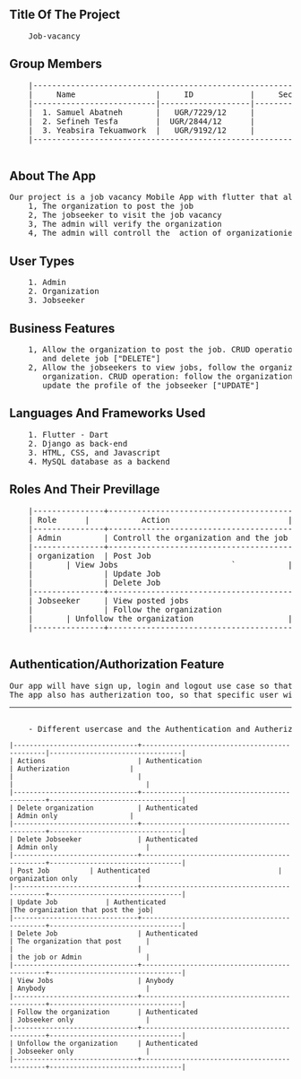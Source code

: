 ## Title Of The Project
<pre>
	Job-vacancy
</pre>

## Group Members

<pre>
	|------------------------------------------------------------|
	|     Name                 |     ID            |     Section |
	|--------------------------|-------------------|-------------|
	|  1. Samuel Abatneh       |   UGR/7229/12     |         1   |
	|  2. Sefineh Tesfa        |  UGR/2844/12      |         1   |
	|  3. Yeabsira Tekuamwork  |   UGR/9192/12     |         2   |
	|------------------------------------------------------------|

</pre>


## About The App
<pre>
Our project is a job vacancy Mobile App with flutter that allow
	1, The organization to post the job
	2, The jobseeker to visit the job vacancy
	3, The admin will verify the organization
	4, The admin will controll the  action of organizationies and the jobseekers
</pre>

## User Types

<pre>
	1. Admin
	2. Organization
	3. Jobseeker
</pre>


## Business Features

<pre>
	1, Allow the organization to post the job. CRUD operation: create job ["POST"], read jobs ["GET"], update job ["PUT"]
	   and delete job ["DELETE"]
	2, Allow the jobseekers to view jobs, follow the organization so that they get the job posted by that organization, unfollow 
	   organization. CRUD operation: follow the organization ["POST"],  view jobs ["GET"],  unfolllow the organization ["DELETE"] and
	   update the profile of the jobseeker ["UPDATE"]
</pre>
      

 
## Languages And Frameworks Used

<pre>
	1. Flutter - Dart
	2. Django as back-end
	3. HTML, CSS, and Javascript
	4. MySQL database as a backend
</pre>

## Roles And Their Previllage

<pre>
	|---------------+----------------------------------------------|
	| Role     	|       	Action	                       |
	|---------------+----------------------------------------------|
	| Admin         | Controll the organization and the job seeeker|
	|---------------+----------------------------------------------|
	| organization  | Post Job                                     |
	|		| View Jobs                        `	       |
	|               | Update Job                                   |
	|               | Delete Job                                   |
	|---------------+----------------------------------------------|
	| Jobseeker     | View posted jobs                             |
	|               | Follow the organization                      |
	| 		| Unfollow the organization                    |
	|---------------+----------------------------------------------|
	
</pre>

## Authentication/Authorization Feature
<pre>
Our app will have sign up, login and logout use case so that unauthenticated user can join or leave. 
The app also has autherization too, so that specific user will have a specific privillage. <hr>
	- Different usercase and the Authentication and Autherization explained hereunder.</pre>


	|-------------------------------+----------------------------------------------|---------------------------------|
	| Actions                       | Authentication                               | Autherization		         |
	|                               |                                              |                                 |
	|-------------------------------+----------------------------------------------+---------------------------------|
	| Delete organization           | Authenticated                                | Admin only	                 |
	|-------------------------------+----------------------------------------------+---------------------------------|
	| Delete Jobseeker              | Authenticated                                | Admin only                      |
	|-------------------------------+----------------------------------------------+---------------------------------|
	| Post Job			| Authenticated                                | organization only               |
	|-------------------------------+----------------------------------------------+---------------------------------|
	| Update Job			| Authenticated                                |The organization that post the job|
	|-------------------------------+----------------------------------------------+---------------------------------|
	| Delete Job                    | Authenticated                                | The organization that post      |
	|                               |                                              | the job or Admin                |
	|-------------------------------+----------------------------------------------+---------------------------------|
	| View Jobs                     | Anybody                                      | Anybody                         |
	|-------------------------------+----------------------------------------------+---------------------------------|
	| Follow the organization       | Authenticated                                | Jobseeker only                  |
	|-------------------------------+----------------------------------------------+---------------------------------|
	| Unfollow the organization     | Authenticated                                | Jobseeker only                  |
	|-------------------------------+----------------------------------------------+---------------------------------|


